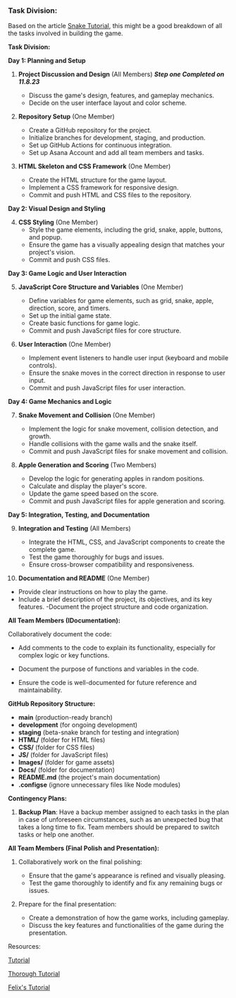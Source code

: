 
### Task Division:

Based on the article [Snake Tutorial](https://www.freecodecamp.org/news/how-to-build-a-snake-game-in-javascript/), this might be a good breakdown of all the tasks involved in building the game.


**Task Division:**


**Day 1: Planning and Setup**

  
1. **Project Discussion and Design** (All Members)
    ***Step one Completed on 11.8.23***

   - Discuss the game's design, features, and gameplay mechanics.
   - Decide on the user interface layout and color scheme.

2. **Repository Setup** (One Member)

   - Create a GitHub repository for the project.
   - Initialize branches for development, staging, and production.
   - Set up GitHub Actions for continuous integration.
   - Set up Asana Account and add all team members and tasks.

3. **HTML Skeleton and CSS Framework** (One Member)
   - Create the HTML structure for the game layout.
   - Implement a CSS framework  for responsive design.
   - Commit and push HTML and CSS files to the repository.

**Day 2: Visual Design and Styling**

4. **CSS Styling** (One Member)
   - Style the game elements, including the grid, snake, apple, buttons, and popup.
   - Ensure the game has a visually appealing design that matches your project's vision.
   - Commit and push CSS files.

**Day 3: Game Logic and User Interaction**

5. **JavaScript Core Structure and Variables** (One Member)
   - Define variables for game elements, such as grid, snake, apple, direction, score, and timers.
   - Set up the initial game state.
   - Create basic functions for game logic.
   - Commit and push JavaScript files for core structure.

6. **User Interaction** (One Member)

   - Implement event listeners to handle user input (keyboard and mobile controls).
   - Ensure the snake moves in the correct direction in response to user input.
   - Commit and push JavaScript files for user interaction.

**Day 4: Game Mechanics and Logic**

7. **Snake Movement and Collision** (One Member)

   - Implement the logic for snake movement, collision detection, and growth.
   - Handle collisions with the game walls and the snake itself.
   - Commit and push JavaScript files for snake movement and collision.

8. **Apple Generation and Scoring** (Two Members)

   - Develop the logic for generating apples in random positions.
   - Calculate and display the player's score.
   - Update the game speed based on the score.
   - Commit and push JavaScript files for apple generation and scoring.

**Day 5: Integration, Testing, and Documentation**

9. **Integration and Testing** 
(All Members)

   - Integrate the HTML, CSS, and JavaScript components to create the complete game.
   - Test the game thoroughly for bugs and issues.
   - Ensure cross-browser compatibility and responsiveness.

10. **Documentation and README** (One Member)

   - Provide clear instructions on how to play the game.
   - Include a brief description of the project, its objectives, and its key features.
   -Document the project structure and code organization.

**All Team Members (IDocumentation):**

Collaboratively document the code:

   - Add comments to the code to explain its functionality, especially for complex logic or key functions.

   - Document the purpose of functions and variables in the code.

   - Ensure the code is well-documented for future reference and maintainability.



**GitHub Repository Structure:**

- **main** (production-ready branch)
- **development** (for ongoing development)
- **staging** (beta-snake branch for testing and integration)
- **HTML/** (folder for HTML files)
- **CSS/** (folder for CSS files)
- **JS/** (folder for JavaScript files)
- **Images/** (folder for game assets)
- **Docs/** (folder for documentation)
- **README.md** (the project's main documentation)
- **.configse** (ignore unnecessary files like Node modules)

**Contingency Plans:**

1. **Backup Plan**: Have a backup member assigned to each tasks in the plan in case of unforeseen circumstances, such as an unexpected bug that takes a long time to fix. Team members should be prepared to switch tasks or help one another.



**All Team Members (Final Polish and Presentation):**

1. Collaboratively work on the final polishing:

   - Ensure that the game's appearance is refined and visually pleasing.
   - Test the game thoroughly to identify and fix any remaining bugs or issues.

2. Prepare for the final presentation:

   - Create a demonstration of how the game works, including gameplay.
   - Discuss the key features and functionalities of the game during the presentation.




Resources: 

[Tutorial](https://zetcode.com/javascript/snake/)

[Thorough Tutorial](https://www.freecodecamp.org/news/how-to-build-a-snake-game-in-javascript/)

[Felix's Tutorial](https://github.com/ImKennyYip/snake.git)
